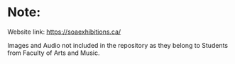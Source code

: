 # Note:

Website link: https://soaexhibitions.ca/

Images and Audio not included in the repository as they belong to Students from Faculty of Arts and Music.
